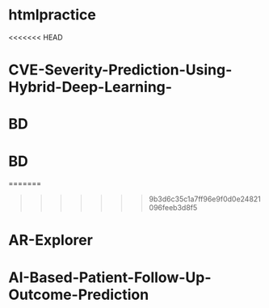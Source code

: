 # htmlpractice
<<<<<<< HEAD
# CVE-Severity-Prediction-Using-Hybrid-Deep-Learning-
# BD
# BD
=======
>>>>>>> 9b3d6c35c1a7ff96e9f0d0e24821096feeb3d8f5
# AR-Explorer
# AI-Based-Patient-Follow-Up-Outcome-Prediction
